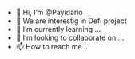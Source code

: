 - 👋 Hi, I’m @Payidario
- 👀 We are interestig in Defi project
- 🌱 I’m currently learning ...
- 💞️ I’m looking to collaborate on ...
- 📫 How to reach me ...

<!---
Payidario/Payidario is a ✨ special ✨ repository because its `README.md` (this file) appears on your GitHub profile.
You can click the Preview link to take a look at your changes.
--->
